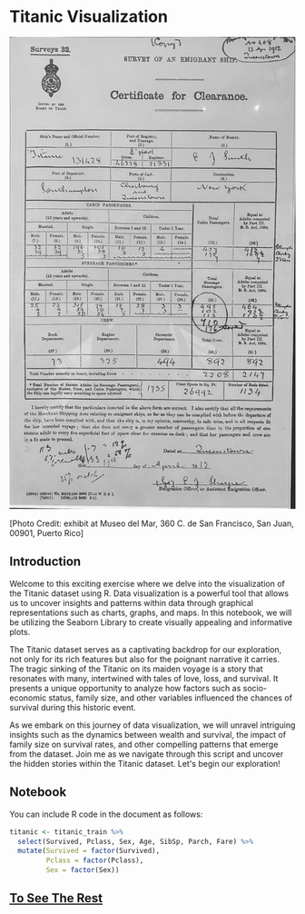 Titanic Visualization
================

<img src="images/C_f_C.JPG" width="1000" >

[Photo Credit: exhibit at Museo del Mar, 360 C. de San Francisco, San Juan, 00901, Puerto Rico]


## Introduction

Welcome to this exciting exercise where we delve into the visualization of the Titanic dataset using R. Data visualization is a powerful tool that allows us to uncover insights and patterns within data through graphical representations such as charts, graphs, and maps. In this notebook, we will be utilizing the Seaborn Library to create visually appealing and informative plots.

The Titanic dataset serves as a captivating backdrop for our exploration, not only for its rich features but also for the poignant narrative it carries. The tragic sinking of the Titanic on its maiden voyage is a story that resonates with many, intertwined with tales of love, loss, and survival. It presents a unique opportunity to analyze how factors such as socio-economic status, family size, and other variables influenced the chances of survival during this historic event.

As we embark on this journey of data visualization, we will unravel intriguing insights such as the dynamics between wealth and survival, the impact of family size on survival rates, and other compelling patterns that emerge from the dataset. Join me as we navigate through this script and uncover the hidden stories within the Titanic dataset. Let's begin our exploration!
 
## Notebook

You can include R code in the document as follows:

``` r
titanic <- titanic_train %>%
  select(Survived, Pclass, Sex, Age, SibSp, Parch, Fare) %>%
  mutate(Survived = factor(Survived),
         Pclass = factor(Pclass),
         Sex = factor(Sex))
```

## [To See The Rest](https://xweih.github.io/titanic/)



